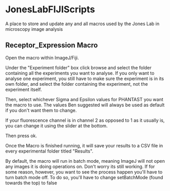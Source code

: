 # JonesLabFIJIScripts
A place to store and update any and all macros used by the Jones Lab in microscopy image analysis

<strong><h2>Receptor_Expression Macro</strong></h2>

Open the macro within ImageJ/Fiji.

Under the "Experiment folder" box click browse and select the folder containing all the experiments you want to analyse. If you only want to analyse one experiment, you still have to make sure the experiment is in its own folder, and select the folder containing the experiment, not the experiment itself.

Then, select whichever Sigma and Epsilon values for PHANTAST you want the macro to use. The values Ben suggested will always be used as default if you don't want them to change.

If your fluorescence channel is in channel 2 as opposed to 1 as it usually is, you can change it using the slider at the bottom.

Then press ok. 

Once the Macro is finished running, it will save your results to a CSV file in every experimental folder titled "Results".

By default, the macro will run in batch mode, meaning ImageJ will not open any images it is doing operations on. Don't worry its still working. If for some reason, however, you want to see the process happen you'll have to turn batch mode off. To do so, you'll have to change setBatchMode (found towards the top) to false
